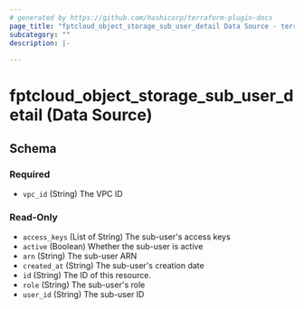 ```yaml
---
# generated by https://github.com/hashicorp/terraform-plugin-docs
page_title: "fptcloud_object_storage_sub_user_detail Data Source - terraform-provider-fptcloud"
subcategory: ""
description: |-
  
---
```


# fptcloud_object_storage_sub_user_detail (Data Source)





<!-- schema generated by tfplugindocs -->
## Schema

### Required

- `vpc_id` (String) The VPC ID

### Read-Only

- `access_keys` (List of String) The sub-user's access keys
- `active` (Boolean) Whether the sub-user is active
- `arn` (String) The sub-user ARN
- `created_at` (String) The sub-user's creation date
- `id` (String) The ID of this resource.
- `role` (String) The sub-user's role
- `user_id` (String) The sub-user ID
